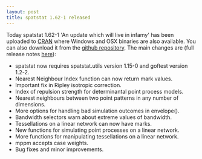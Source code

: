 ```yaml
---
layout: post
title: spatstat 1.62-1 released
---
```


Today spatstat 1.62-1 'An update which will live in infamy' has been uploaded to
[CRAN](http://www.cran.r-project.org/web/packages/spatstat/) where
Windows and OSX binaries are also available. You can also download it
from the [github
repository](https://github.com/spatstat/spatstat/releases/tag/v1.62-1).
The main changes are (full release notes
[here](releasenotes/spatstat-1.62-1.html)):

* spatstat now requires spatstat.utils version 1.15-0 and goftest version 1.2-2.
* Nearest Neighbour Index function can now return mark values.
* Important fix in Ripley isotropic correction.
* Index of repulsion strength for determinantal point process models.
* Nearest neighbours between two point patterns in any number of dimensions.
* More options for handling bad simulation outcomes in envelope().
* Bandwidth selectors warn about extreme values of bandwidth.
* Tessellations on a linear network can now have marks.
* New functions for simulating point processes on a linear network.
* More functions for manipulating tessellations on a linear network.
* mppm accepts case weights.
* Bug fixes and minor improvements.
